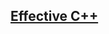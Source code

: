 ## [Effective C++](https://github.com/ZigaSajovic/Readings/tree/master/Software_Design/Effective_C++)
